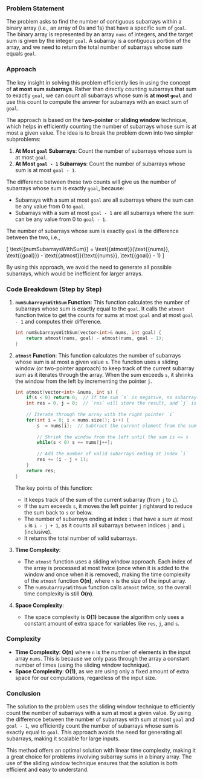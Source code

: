 ### Problem Statement

The problem asks to find the number of contiguous subarrays within a binary array (i.e., an array of 0s and 1s) that have a specific sum of `goal`. The binary array is represented by an array `nums` of integers, and the target sum is given by the integer `goal`. A subarray is a contiguous portion of the array, and we need to return the total number of subarrays whose sum equals `goal`.

### Approach

The key insight in solving this problem efficiently lies in using the concept of **at most sum subarrays**. Rather than directly counting subarrays that sum to exactly `goal`, we can count all subarrays whose sum is **at most `goal`** and use this count to compute the answer for subarrays with an exact sum of `goal`.

The approach is based on the **two-pointer** or **sliding window** technique, which helps in efficiently counting the number of subarrays whose sum is at most a given value. The idea is to break the problem down into two simpler subproblems:

1. **At Most `goal` Subarrays**: Count the number of subarrays whose sum is at most `goal`.
2. **At Most `goal - 1` Subarrays**: Count the number of subarrays whose sum is at most `goal - 1`.

The difference between these two counts will give us the number of subarrays whose sum is exactly `goal`, because:

- Subarrays with a sum at most `goal` are all subarrays where the sum can be any value from 0 to `goal`.
- Subarrays with a sum at most `goal - 1` are all subarrays where the sum can be any value from 0 to `goal - 1`.

The number of subarrays whose sum is exactly `goal` is the difference between the two, i.e.,

\[
\text{{numSubarraysWithSum}} = \text{{atmost}}(\text{{nums}}, \text{{goal}}) - \text{{atmost}}(\text{{nums}}, \text{{goal}} - 1)
\]

By using this approach, we avoid the need to generate all possible subarrays, which would be inefficient for larger arrays.

### Code Breakdown (Step by Step)

1. **`numSubarraysWithSum` Function**:
   This function calculates the number of subarrays whose sum is exactly equal to the `goal`. It calls the `atmost` function twice to get the counts for sums at most `goal` and at most `goal - 1` and computes their difference.

   ```cpp
   int numSubarraysWithSum(vector<int>& nums, int goal) {
       return atmost(nums, goal) - atmost(nums, goal - 1);
   }
   ```

2. **`atmost` Function**:
   This function calculates the number of subarrays whose sum is at most a given value `s`. The function uses a sliding window (or two-pointer approach) to keep track of the current subarray sum as it iterates through the array. When the sum exceeds `s`, it shrinks the window from the left by incrementing the pointer `j`.

   ```cpp
   int atmost(vector<int> &nums, int s) {
       if(s < 0) return 0;  // If the sum `s` is negative, no subarray can have a negative sum
       int res = 0, j = 0;  // `res` will store the result, and `j` is the left pointer
       
       // Iterate through the array with the right pointer `i`
       for(int i = 0; i < nums.size(); i++) {
           s -= nums[i];  // Subtract the current element from the sum
           
           // Shrink the window from the left until the sum is <= s
           while(s < 0) s += nums[j++];
           
           // Add the number of valid subarrays ending at index `i`
           res += (i - j + 1);
       }
       return res;
   }
   ```

   The key points of this function:
   - It keeps track of the sum of the current subarray (from `j` to `i`).
   - If the sum exceeds `s`, it moves the left pointer `j` rightward to reduce the sum back to `s` or below.
   - The number of subarrays ending at index `i` that have a sum at most `s` is `i - j + 1`, as it counts all subarrays between indices `j` and `i` (inclusive).
   - It returns the total number of valid subarrays.

3. **Time Complexity**:
   - The `atmost` function uses a sliding window approach. Each index of the array is processed at most twice (once when it is added to the window and once when it is removed), making the time complexity of the `atmost` function **O(n)**, where `n` is the size of the input array.
   - The `numSubarraysWithSum` function calls `atmost` twice, so the overall time complexity is still **O(n)**.

4. **Space Complexity**:
   - The space complexity is **O(1)** because the algorithm only uses a constant amount of extra space for variables like `res`, `j`, and `s`.

### Complexity

- **Time Complexity**: **O(n)** where `n` is the number of elements in the input array `nums`. This is because we only pass through the array a constant number of times (using the sliding window technique).
- **Space Complexity**: **O(1)**, as we are using only a fixed amount of extra space for our computations, regardless of the input size.

### Conclusion

The solution to the problem uses the sliding window technique to efficiently count the number of subarrays with a sum at most a given value. By using the difference between the number of subarrays with sum at most `goal` and `goal - 1`, we efficiently count the number of subarrays whose sum is exactly equal to `goal`. This approach avoids the need for generating all subarrays, making it scalable for large inputs.

This method offers an optimal solution with linear time complexity, making it a great choice for problems involving subarray sums in a binary array. The use of the sliding window technique ensures that the solution is both efficient and easy to understand.